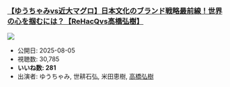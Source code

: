 ### [【ゆうちゃみvs近大マグロ】日本文化のブランド戦略最前線！世界の心を掴むには？【ReHacQvs高橋弘樹】](https://www.youtube.com/watch?v=hwTQDuHBTt8)
[![](https://img.youtube.com/vi/hwTQDuHBTt8/sddefault.jpg)](https://www.youtube.com/watch?v=hwTQDuHBTt8)
-   公開日: 2025-08-05
-   視聴数: 30,785
-   **いいね数: 281**
-   出演者: ゆうちゃみ, 世耕石弘, 米田恵樹, [高橋弘樹](/rehacq_fan/people/高橋弘樹 "wikilink")

